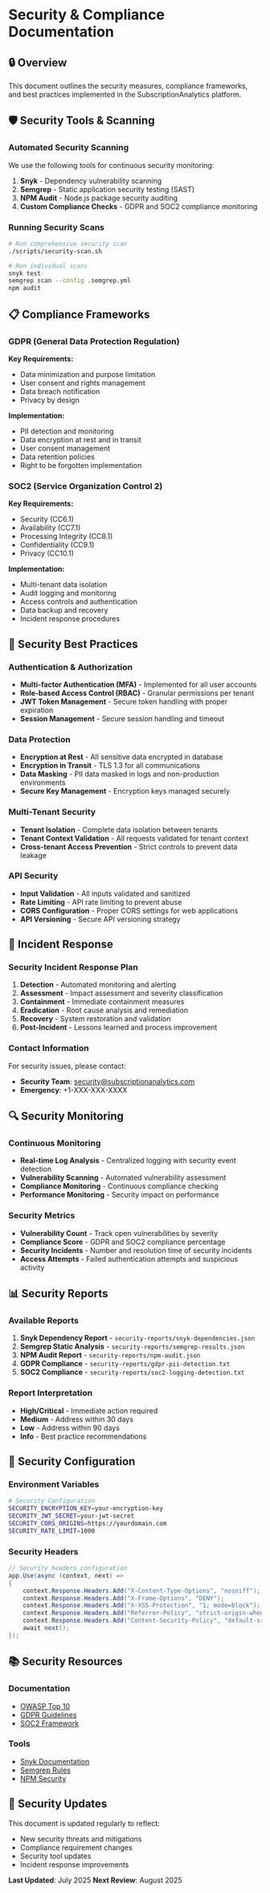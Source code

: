 # Security & Compliance Documentation

## 🔒 Overview

This document outlines the security measures, compliance frameworks, and best practices implemented in the SubscriptionAnalytics platform.

## 🛡️ Security Tools & Scanning

### Automated Security Scanning

We use the following tools for continuous security monitoring:

1. **Snyk** - Dependency vulnerability scanning
2. **Semgrep** - Static application security testing (SAST)
3. **NPM Audit** - Node.js package security auditing
4. **Custom Compliance Checks** - GDPR and SOC2 compliance monitoring

### Running Security Scans

```bash
# Run comprehensive security scan
./scripts/security-scan.sh

# Run individual scans
snyk test
semgrep scan --config .semgrep.yml
npm audit
```

## 📋 Compliance Frameworks

### GDPR (General Data Protection Regulation)

**Key Requirements:**
- Data minimization and purpose limitation
- User consent and rights management
- Data breach notification
- Privacy by design

**Implementation:**
- PII detection and monitoring
- Data encryption at rest and in transit
- User consent management
- Data retention policies
- Right to be forgotten implementation

### SOC2 (Service Organization Control 2)

**Key Requirements:**
- Security (CC6.1)
- Availability (CC7.1)
- Processing Integrity (CC8.1)
- Confidentiality (CC9.1)
- Privacy (CC10.1)

**Implementation:**
- Multi-tenant data isolation
- Audit logging and monitoring
- Access controls and authentication
- Data backup and recovery
- Incident response procedures

## 🔐 Security Best Practices

### Authentication & Authorization

- **Multi-factor Authentication (MFA)** - Implemented for all user accounts
- **Role-based Access Control (RBAC)** - Granular permissions per tenant
- **JWT Token Management** - Secure token handling with proper expiration
- **Session Management** - Secure session handling and timeout

### Data Protection

- **Encryption at Rest** - All sensitive data encrypted in database
- **Encryption in Transit** - TLS 1.3 for all communications
- **Data Masking** - PII data masked in logs and non-production environments
- **Secure Key Management** - Encryption keys managed securely

### Multi-Tenant Security

- **Tenant Isolation** - Complete data isolation between tenants
- **Tenant Context Validation** - All requests validated for tenant context
- **Cross-tenant Access Prevention** - Strict controls to prevent data leakage

### API Security

- **Input Validation** - All inputs validated and sanitized
- **Rate Limiting** - API rate limiting to prevent abuse
- **CORS Configuration** - Proper CORS settings for web applications
- **API Versioning** - Secure API versioning strategy

## 🚨 Incident Response

### Security Incident Response Plan

1. **Detection** - Automated monitoring and alerting
2. **Assessment** - Impact assessment and severity classification
3. **Containment** - Immediate containment measures
4. **Eradication** - Root cause analysis and remediation
5. **Recovery** - System restoration and validation
6. **Post-Incident** - Lessons learned and process improvement

### Contact Information

For security issues, please contact:
- **Security Team**: security@subscriptionanalytics.com
- **Emergency**: +1-XXX-XXX-XXXX

## 🔍 Security Monitoring

### Continuous Monitoring

- **Real-time Log Analysis** - Centralized logging with security event detection
- **Vulnerability Scanning** - Automated vulnerability assessment
- **Compliance Monitoring** - Continuous compliance checking
- **Performance Monitoring** - Security impact on performance

### Security Metrics

- **Vulnerability Count** - Track open vulnerabilities by severity
- **Compliance Score** - GDPR and SOC2 compliance percentage
- **Security Incidents** - Number and resolution time of security incidents
- **Access Attempts** - Failed authentication attempts and suspicious activity

## 📊 Security Reports

### Available Reports

1. **Snyk Dependency Report** - `security-reports/snyk-dependencies.json`
2. **Semgrep Static Analysis** - `security-reports/semgrep-results.json`
3. **NPM Audit Report** - `security-reports/npm-audit.json`
4. **GDPR Compliance** - `security-reports/gdpr-pii-detection.txt`
5. **SOC2 Compliance** - `security-reports/soc2-logging-detection.txt`

### Report Interpretation

- **High/Critical** - Immediate action required
- **Medium** - Address within 30 days
- **Low** - Address within 90 days
- **Info** - Best practice recommendations

## 🔧 Security Configuration

### Environment Variables

```bash
# Security Configuration
SECURITY_ENCRYPTION_KEY=your-encryption-key
SECURITY_JWT_SECRET=your-jwt-secret
SECURITY_CORS_ORIGINS=https://yourdomain.com
SECURITY_RATE_LIMIT=1000
```

### Security Headers

```csharp
// Security headers configuration
app.Use(async (context, next) =>
{
    context.Response.Headers.Add("X-Content-Type-Options", "nosniff");
    context.Response.Headers.Add("X-Frame-Options", "DENY");
    context.Response.Headers.Add("X-XSS-Protection", "1; mode=block");
    context.Response.Headers.Add("Referrer-Policy", "strict-origin-when-cross-origin");
    context.Response.Headers.Add("Content-Security-Policy", "default-src 'self'");
    await next();
});
```

## 📚 Security Resources

### Documentation
- [OWASP Top 10](https://owasp.org/www-project-top-ten/)
- [GDPR Guidelines](https://gdpr.eu/)
- [SOC2 Framework](https://www.aicpa.org/interestareas/frc/assuranceadvisoryservices/aicpasoc2report.html)

### Tools
- [Snyk Documentation](https://docs.snyk.io/)
- [Semgrep Rules](https://semgrep.dev/rules)
- [NPM Security](https://docs.npmjs.com/cli/v8/commands/npm-audit)

## 🔄 Security Updates

This document is updated regularly to reflect:
- New security threats and mitigations
- Compliance requirement changes
- Security tool updates
- Incident response improvements

**Last Updated**: July 2025
**Next Review**: August 2025 